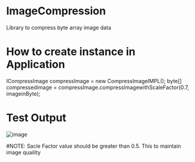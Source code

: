 # ImageCompression
Library to compress byte array image data

# How to create instance in Application
ICompressImage compressImage = new CompressImageIMPL();
byte[] compressedimage = compressImage.compressImagewithScaleFactor(0.7, imageinByte);

# Test Output
![image](https://user-images.githubusercontent.com/65488806/129859295-f5e70168-e4a2-4c7a-ae9e-16ca8d84c341.png)


#NOTE: Sacle Factor value should be greater than 0.5. This to maintain image quaility
